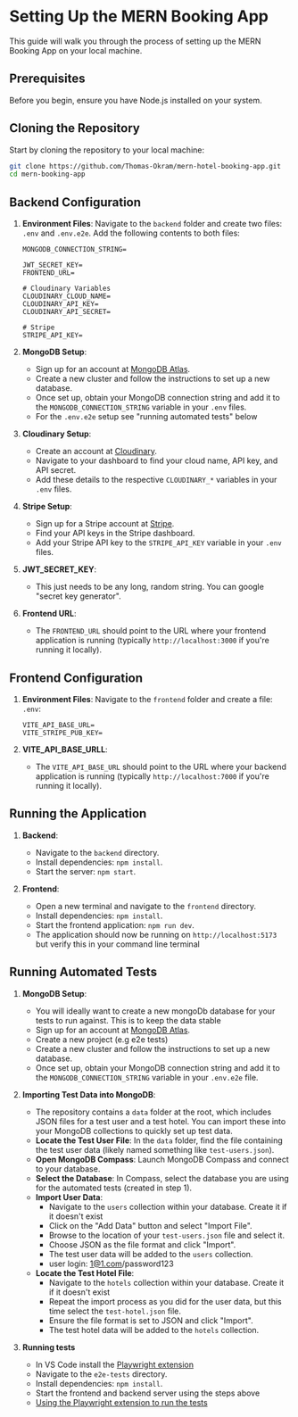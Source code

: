 # Setting Up the MERN Booking App

This guide will walk you through the process of setting up the MERN Booking App on your local machine.

## Prerequisites

Before you begin, ensure you have Node.js installed on your system.

## Cloning the Repository

Start by cloning the repository to your local machine:

```bash
git clone https://github.com/Thomas-Okram/mern-hotel-booking-app.git
cd mern-booking-app
```

## Backend Configuration

1. **Environment Files**: Navigate to the `backend` folder and create two files: `.env` and `.env.e2e`. Add the following contents to both files:

   ```plaintext
   MONGODB_CONNECTION_STRING=

   JWT_SECRET_KEY=
   FRONTEND_URL=

   # Cloudinary Variables
   CLOUDINARY_CLOUD_NAME=
   CLOUDINARY_API_KEY=
   CLOUDINARY_API_SECRET=

   # Stripe
   STRIPE_API_KEY=
   ```

2. **MongoDB Setup**:

   - Sign up for an account at [MongoDB Atlas](https://www.mongodb.com/cloud/atlas).
   - Create a new cluster and follow the instructions to set up a new database.
   - Once set up, obtain your MongoDB connection string and add it to the `MONGODB_CONNECTION_STRING` variable in your `.env` files.
   - For the `.env.e2e` setup see "running automated tests" below

3. **Cloudinary Setup**:

   - Create an account at [Cloudinary](https://cloudinary.com/).
   - Navigate to your dashboard to find your cloud name, API key, and API secret.
   - Add these details to the respective `CLOUDINARY_*` variables in your `.env` files.

4. **Stripe Setup**:

   - Sign up for a Stripe account at [Stripe](https://stripe.com/).
   - Find your API keys in the Stripe dashboard.
   - Add your Stripe API key to the `STRIPE_API_KEY` variable in your `.env` files.

5. **JWT_SECRET_KEY**:

   - This just needs to be any long, random string. You can google "secret key generator".

6. **Frontend URL**:
   - The `FRONTEND_URL` should point to the URL where your frontend application is running (typically `http://localhost:3000` if you're running it locally).

## Frontend Configuration

1. **Environment Files**: Navigate to the `frontend` folder and create a file: `.env`:

   ```plaintext
   VITE_API_BASE_URL=
   VITE_STRIPE_PUB_KEY=
   ```

2. **VITE_API_BASE_URLL**:
   - The `VITE_API_BASE_URL` should point to the URL where your backend application is running (typically `http://localhost:7000` if you're running it locally).

## Running the Application

1. **Backend**:

   - Navigate to the `backend` directory.
   - Install dependencies: `npm install`.
   - Start the server: `npm start`.

2. **Frontend**:
   - Open a new terminal and navigate to the `frontend` directory.
   - Install dependencies: `npm install`.
   - Start the frontend application: `npm run dev`.
   - The application should now be running on `http://localhost:5173` but verify this in your command line terminal

## Running Automated Tests

1. **MongoDB Setup**:
   - You will ideally want to create a new mongoDb database for your tests to run against. This is to keep the data stable
   - Sign up for an account at [MongoDB Atlas](https://www.mongodb.com/cloud/atlas).
   - Create a new project (e.g e2e tests)
   - Create a new cluster and follow the instructions to set up a new database.
   - Once set up, obtain your MongoDB connection string and add it to the `MONGODB_CONNECTION_STRING` variable in your `.env.e2e` file.
2. **Importing Test Data into MongoDB**:

   - The repository contains a `data` folder at the root, which includes JSON files for a test user and a test hotel. You can import these into your MongoDB collections to quickly set up test data.
   - **Locate the Test User File**: In the `data` folder, find the file containing the test user data (likely named something like `test-users.json`).
   - **Open MongoDB Compass**: Launch MongoDB Compass and connect to your database.
   - **Select the Database**: In Compass, select the database you are using for the automated tests (created in step 1).
   - **Import User Data**:
     - Navigate to the `users` collection within your database. Create it if it doesn't exist
     - Click on the "Add Data" button and select "Import File".
     - Browse to the location of your `test-users.json` file and select it.
     - Choose JSON as the file format and click "Import".
     - The test user data will be added to the `users` collection.
     - user login: 1@1.com/password123
   - **Locate the Test Hotel File**:
     - Navigate to the `hotels` collection within your database. Create it if it doesn't exist
     - Repeat the import process as you did for the user data, but this time select the `test-hotel.json` file.
     - Ensure the file format is set to JSON and click "Import".
     - The test hotel data will be added to the `hotels` collection.

3. **Running tests**
   - In VS Code install the [Playwright extension](https://marketplace.visualstudio.com/items?itemName=ms-playwright.playwright)
   - Navigate to the `e2e-tests` directory.
   - Install dependencies: `npm install`.
   - Start the frontend and backend server using the steps above
   - [Using the Playwright extension to run the tests](https://playwright.dev/docs/getting-started-vscode#running-tests)
